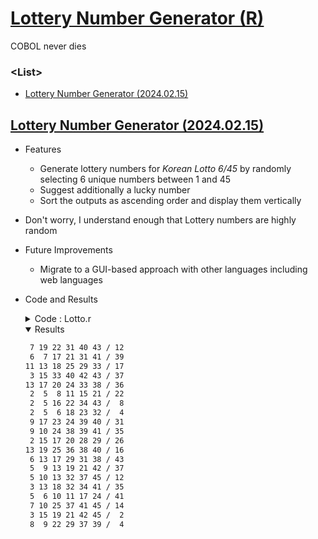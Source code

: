 # [Lottery Number Generator (R)](../../README.md#r)

COBOL never dies


### \<List>

- [Lottery Number Generator (2024.02.15)](#lottery-number-generator-20240215)


## [Lottery Number Generator (2024.02.15)](#list)

- Features
  - Generate lottery numbers for *Korean Lotto 6/45* by randomly selecting 6 unique numbers between 1 and 45
  - Suggest additionally a lucky number
  - Sort the outputs as ascending order and display them vertically
- Don't worry, I understand enough that Lottery numbers are highly random
- Future Improvements
  - Migrate to a GUI-based approach with other languages including web languages
- Code and Results
  <details>
    <summary>Code : Lotto.r</summary>

  ```r
  BALLS = 45
  CHOOSE = 6
  PURCHASE = 20
  ```
  ```r
  for (i in 1:PURCHASE) {
      while (TRUE) {
          # Generate 6 random numbers between 1 and 42
          nums <- c(sort(ceiling(runif(CHOOSE) * BALLS)))
          luckyNum <- ceiling(runif(1) * BALLS)

          # Check if there are exactly 6 unique numbers and luckyNum is not in nums
          if (!any(duplicated(nums)) && !any(luckyNum %in% nums)) {
              break;
          }
      }

      # Print the selected numbers with fixed width
      for (j in 1:CHOOSE) {
          cat(sprintf("%2d ", nums[j]))
      }
      cat("/", sprintf("%2d", luckyNum), "\n")
  }
  ```
  </details>

  <details open="">
    <summary>Results</summary>

  ```txt
   7 19 22 31 40 43 / 12 
   6  7 17 21 31 41 / 39 
  11 13 18 25 29 33 / 17 
   3 15 33 40 42 43 / 37 
  13 17 20 24 33 38 / 36 
   2  5  8 11 15 21 / 22 
   2  5 16 22 34 43 /  8 
   2  5  6 18 23 32 /  4 
   9 17 23 24 39 40 / 31 
   9 10 24 38 39 41 / 35 
   2 15 17 20 28 29 / 26 
  13 19 25 36 38 40 / 16 
   6 13 17 29 31 38 / 43 
   5  9 13 19 21 42 / 37 
   5 10 13 32 37 45 / 12 
   3 13 18 32 34 41 / 35 
   5  6 10 11 17 24 / 41 
   7 10 25 37 41 45 / 14 
   3 15 19 21 42 45 /  2 
   8  9 22 29 37 39 /  4 
  ```
  </details>

